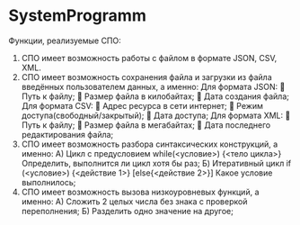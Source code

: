 # SystemProgramm
Функции, реализуемые СПО:
1.	СПО имеет возможность работы с файлом в формате JSON, CSV, XML.
2.	СПО имеет возможность сохранения файла и загрузки из файла введённых пользователем данных, а именно:
	Для формата JSON:
    	Путь к файлу;
    	Размер файла в килобайтах;
    	Дата создания файла;
	Для формата CSV:
    	Адрес ресурса в сети интернет;
    	Режим доступа(свободный/закрытый);
    	Дата доступа;
	Для формата XML:
    	Путь к файлу;
    	Размер файла в мегабайтах;
    	Дата последнего редактирования файла;
3.	СПО имеет возможность разбора синтаксических конструкций, а именно:
  А) Цикл с предусловием while(<условие>) {<тело цикла>}
     Определить, выполнится ли цикл хотя бы раз;
  Б) Итеративный цикл if (<условие>) {<действие 1>} [else{<действие 2>}]
     Какое условие выполнилось;
4.	СПО имеет возможность вызова низкоуровневых функций, а именно: 
  А) Сложить 2 целых числа без знака с проверкой переполнения;
  Б) Разделить одно значение на другое;
